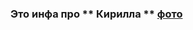 ### Это инфа про ** Кирилла ** [фото](https://vk.com/baobab?z=photo831467_457241122%2Fphoto_feed831467)

